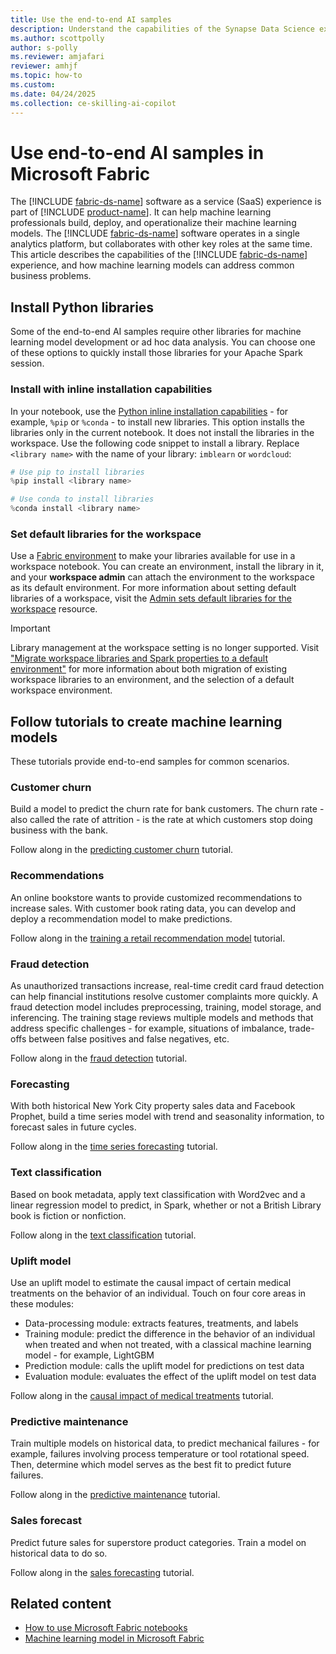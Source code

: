 ```yaml
---
title: Use the end-to-end AI samples
description: Understand the capabilities of the Synapse Data Science experience and examples of how machine learning models can address your common business problems.
ms.author: scottpolly
author: s-polly
ms.reviewer: amjafari
reviewer: amhjf
ms.topic: how-to
ms.custom:
ms.date: 04/24/2025
ms.collection: ce-skilling-ai-copilot
---
```


# Use end-to-end AI samples in Microsoft Fabric

The [!INCLUDE [fabric-ds-name](includes/fabric-ds-name.md)] software as a service (SaaS) experience is part of [!INCLUDE [product-name](../includes/product-name.md)]. It can help machine learning professionals build, deploy, and operationalize their machine learning models. The [!INCLUDE [fabric-ds-name](includes/fabric-ds-name.md)] software operates in a single analytics platform, but collaborates with other key roles at the same time. This article describes the capabilities of the [!INCLUDE [fabric-ds-name](includes/fabric-ds-name.md)] experience, and how machine learning models can address common business problems.

## Install Python libraries

Some of the end-to-end AI samples require other libraries for machine learning model development or ad hoc data analysis. You can choose one of these options to quickly install those libraries for your Apache Spark session.

### Install with inline installation capabilities

In your notebook, use the [Python inline installation capabilities](../data-engineering/library-management.md#python-in-line-installation) - for example, `%pip` or `%conda` - to install new libraries. This option installs the libraries only in the current notebook. It does not install the libraries in the workspace. Use the following code snippet to install a library. Replace `<library name>` with the name of your library: `imblearn` or `wordcloud`:

```python
# Use pip to install libraries
%pip install <library name>

# Use conda to install libraries
%conda install <library name>
```

### Set default libraries for the workspace

Use a [Fabric environment](../data-engineering/create-and-use-environment.md) to make your libraries available for use in a workspace notebook. You can create an environment, install the library in it, and your __workspace admin__ can attach the environment to the workspace as its default environment. For more information about setting default libraries of a workspace, visit the [Admin sets default libraries for the workspace](../data-engineering/library-management.md#scenario-1-admin-sets-default-libraries-for-the-workspace) resource.

> [!IMPORTANT]
> Library management at the workspace setting is no longer supported. Visit ["Migrate workspace libraries and Spark properties to a default environment"](../data-engineering/environment-workspace-migration.md) for more information about both migration of existing workspace libraries to an environment, and the selection of a default workspace environment.

## Follow tutorials to create machine learning models

These tutorials provide end-to-end samples for common scenarios.

### Customer churn

Build a model to predict the churn rate for bank customers. The churn rate - also called the rate of attrition - is the rate at which customers stop doing business with the bank.

Follow along in the [predicting customer churn](customer-churn.md) tutorial.

### Recommendations

An online bookstore wants to provide customized recommendations to increase sales. With customer book rating data, you can develop and deploy a recommendation model to make predictions.

Follow along in the [training a retail recommendation model](retail-recommend-model.md) tutorial.

### Fraud detection

As unauthorized transactions increase, real-time credit card fraud detection can help financial institutions resolve customer complaints more quickly. A fraud detection model includes preprocessing, training, model storage, and inferencing. The training stage reviews multiple models and methods that address specific challenges - for example, situations of imbalance, trade-offs between false positives and false negatives, etc.

Follow along in the [fraud detection](fraud-detection.md) tutorial.

### Forecasting

With both historical New York City property sales data and Facebook Prophet, build a time series model with trend and seasonality information, to forecast sales in future cycles.

Follow along in the [time series forecasting](time-series-forecasting.md) tutorial.

### Text classification

Based on book metadata, apply text classification with Word2vec and a linear regression model to predict, in Spark, whether or not a British Library book is fiction or nonfiction.

Follow along in the [text classification](title-genre-classification.md) tutorial.

### Uplift model

Use an uplift model to estimate the causal impact of certain medical treatments on the behavior of an individual. Touch on four core areas in these modules:

- Data-processing module: extracts features, treatments, and labels
- Training module: predict the difference in the behavior of an individual when treated and when not treated, with a classical machine learning model - for example, LightGBM
- Prediction module: calls the uplift model for predictions on test data
- Evaluation module: evaluates the effect of the uplift model on test data

Follow along in the [causal impact of medical treatments](uplift-modeling.md) tutorial.

### Predictive maintenance

Train multiple models on historical data, to predict mechanical failures - for example, failures involving process temperature or tool rotational speed. Then, determine which model serves as the best fit to predict future failures.

Follow along in the [predictive maintenance](predictive-maintenance.md) tutorial.

### Sales forecast

Predict future sales for superstore product categories. Train a model on historical data to do so.

Follow along in the [sales forecasting](sales-forecasting.md) tutorial.

## Related content

- [How to use Microsoft Fabric notebooks](../data-engineering/how-to-use-notebook.md)
- [Machine learning model in Microsoft Fabric](machine-learning-model.md)